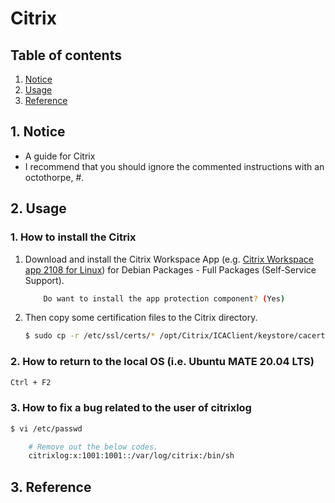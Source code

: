 # Citrix


## Table of contents
1. [Notice](#notice)
2. [Usage](#usage)
3. [Reference](#ref)


## 1. Notice <a name="notice"></a>
- A guide for Citrix
- I recommend that you should ignore the commented instructions with an octothorpe, #.


## 2. Usage <a name="usage"></a>
### 1. How to install the Citrix
1. Download and install the Citrix Workspace App (e.g. <a href="https://www.citrix.com/downloads/workspace-app/linux/workspace-app-for-linux-latest.html" title="Citrix Workspace app 2108 for Linux"> Citrix Workspace app 2108 for Linux</a>) for Debian Packages - Full Packages (Self-Service Support).
    ```bash
        Do want to install the app protection component? (Yes)
    ```
2. Then copy some certification files to the Citrix directory.
    ```bash
    $ sudo cp -r /etc/ssl/certs/* /opt/Citrix/ICAClient/keystore/cacerts/
    ```

### 2. How to return to the local OS (i.e. Ubuntu MATE 20.04 LTS)
```bash
Ctrl + F2
```

### 3. How to fix a bug related to the user of citrixlog
```bash
$ vi /etc/passwd
```
```bash
    # Remove out the below codes.
    citrixlog:x:1001:1001::/var/log/citrix:/bin/sh
```


## 3. Reference <a name="ref"></a>
